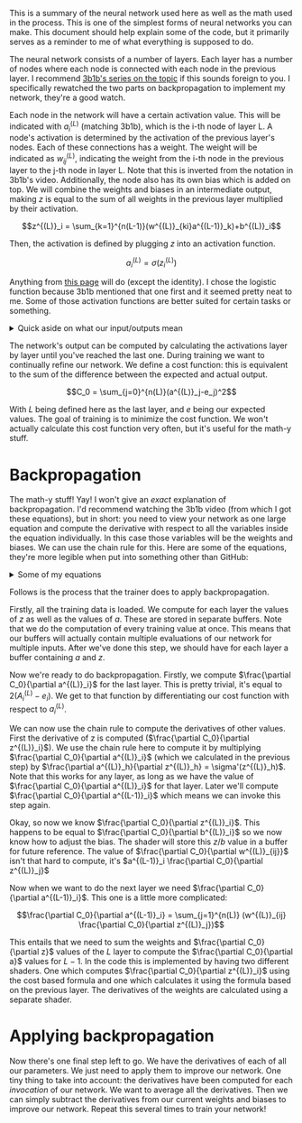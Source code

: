 This is a summary of the neural network used here as well as the math used in the process. This is one of the simplest forms of neural networks you can make. This document should help explain some of the code, but it primarily serves as a reminder to me of what everything is supposed to do.

The neural network consists of a number of layers. Each layer has a number of nodes where each node is connected with each node in the previous layer. I recommend [3b1b's series on the topic](https://www.youtube.com/watch?v=aircAruvnKk&list=PLZHQObOWTQDNU6R1_67000Dx_ZCJB-3pi) if this sounds foreign to you. I specifically rewatched the two parts on backpropagation to implement my network, they're a good watch.

Each node in the network will have a certain activation value. This will be indicated with $`a^{(L)}_i`$ (matching 3b1b), which is the i-th node of layer L. A node's activation is determined by the activation of the previous layer's nodes. Each of these connections has a weight. The weight will be indicated as $`w^{(L)}_{ij}`$, indicating the weight from the i-th node in the previous layer to the j-th node in layer L. Note that this is inverted from the notation in 3b1b's video. Additionally, the node also has its own bias which is added on top. We will combine the weights and biases in an intermediate output, making $z$ is equal to the sum of all weights in the previous layer multiplied by their activation.
```math
z^{(L)}_i = \sum_{k=1}^{n(L-1)}(w^{(L)}_{ki}a^{(L-1)}_k)+b^{(L)}_i
```
Then, the activation is defined by plugging $z$ into an activation function.
```math
a^{(L)}_i = \sigma(z^{(L)}_i)
```
Anything from [this page](https://en.wikipedia.org/wiki/Activation_function) will do (except the identity). I chose the logistic function because 3b1b mentioned that one first and it seemed pretty neat to me. Some of those activation functions are better suited for certain tasks or something.

<details>
<summary>Quick aside on what our input/outputs mean</summary>
For this network, the last layer should contain three nodes containing the output colour (in OkLab, coz we're fancy). For the input, we have a fixed number of nodes. Each character from the input is converted to a number and the rest of the nodes are set to zero. This would be equivalent to padding out the input string to have a fixed number of characters.
</details>

The network's output can be computed by calculating the activations layer by layer until you've reached the last one. During training we want to continually refine our network. We define a cost function: this is equivalent to the sum of the difference between the expected and actual output.
```math
C_0 = \sum_{j=0}^{n(L)}(a^{(L)}_j-e_j)^2
```
With $L$ being defined here as the last layer, and $e$ being our expected values. The goal of training is to minimize the cost function. We won't actually calculate this cost function very often, but it's useful for the math-y stuff.

# Backpropagation

The math-y stuff! Yay! I won't give an *exact* explanation of backpropagation. I'd recommend watching the 3b1b video (from which I got these equations), but in short: you need to view your network as one large equation and compute the derivative with respect to all the variables inside the equation individually. In this case those variables will be the weights and biases. We can use the chain rule for this. Here are some of the equations, they're more legible when put into something other than GitHub:

<details>
<summary>Some of my equations</summary>

Please put these into some latex renderer like [this one](https://latexeditor.lagrida.com/). GitHub doesn't like it.

```
C_0 = \sum_{j=0}^{\abs{L}}(a^{(L)}_j-e_j)^2 \\
z^{(L)}_j = \sum_{k=0}^{|L-1|}(w^{(L)}_{kj}a^{(L-1)}_k)+b^{(L)}_j \\
a^{(L)}_j = \sigma(z^{(L)}_j) \\
\text{We want: the derivative of $C_0$ with respect to $w^{(L)}_{kj}$, $b^{(L)}_j$ and $a^{(L-1)}_k$}\\
\pdv{C_0}{a^{(L)}_h} = 2(a^{(L)}_h-e_h) \\
\pdv{a^{(L)}_h}{z^{(L)}_h} = \sigma'(z^{(L)}_h)\\

\hspace{13cm} \text{Derivative to $w^{(L)}_{kj}$}\\
\pdv{z^{(L)}_j}{w^{(L)}_{kj}}=a^{(L-1)}_k\\
\pdv{C_0}{w^{(L)}_{kh}} = \pdv{z^{(L)}_h}{w^{(L)}_{kh}}\pdv{a^{(L)}_h}{z^{(L)}_h}\pdv{C_0}{a^{(L)}_h} = a^{(L-1)}_k\sigma'(z^{(L)}_h)2(a^{(L)}_h-e_h)\\

\hspace{13cm} \text{Derivative to $b^{(L)}_j$}\\
\pdv{z^{(L)}_j}{b^{(L)}_{j}}=1\\
\pdv{C_0}{b^{(L)}_{h}} = \pdv{z^{(L)}_h}{b^{(L)}_h}\pdv{a^{(L)}_h}{z^{(L)}_h}\pdv{C_0}{a^{(L)}_h} = \sigma'(z^{(L)}_h)2(a^{(L)}_h-e_h)\\

\hspace{13cm} \text{Derivative to $a^{(L-1)}_k$}\\
\pdv{C_0}{a^{(L-1)}_k} = \sum_{h=0}^{n_L-1}\pdv{z^{(L)}_h}{a^{(L-1)}_k}\pdv{a^{(L)}_h}{z^{(L)}_h}\pdv{C_0}{a^{(L)}_h} \\
\pdv{z^{(L)}_j}{a^{(L-1)}_k}=w^{(L)}_{kj} \\
\pdv{C_0}{a^{(L-1)}_k} = \sum_{h=0}^{n_L-1}w^{(L)}_{kh}\sigma'(z^{(L)}_h)2(a^{(L)}_h-e_h)
```

</details>

Follows is the process that the trainer does to apply backpropagation.

Firstly, all the training data is loaded. We compute for each layer the values of $z$ as well as the values of $a$. These are stored in separate buffers. Note that we do the computation of every training value at once. This means that our buffers will actually contain multiple evaluations of our network for multiple inputs. After we've done this step, we should have for each layer a buffer containing $a$ and $z$.

Now we're ready to do backpropagation. Firstly, we compute $`\frac{\partial C_0}{\partial a^{(L)}_i}`$ for the last layer.
This is pretty trivial, it's equal to $`2(A^{(L)}_i-e_i)`$. We get to that function by differentiating our cost function with respect to $`a^{(L)}_i`$.

We can now use the chain rule to compute the derivatives of other values. First the derivative of z is computed ($`\frac{\partial C_0}{\partial z^{(L)}_i}`$). We use the chain rule here to compute it by multiplying $`\frac{\partial C_0}{\partial a^{(L)}_i}`$ (which we calculated in the previous step) by $`\frac{\partial a^{(L)}_h}{\partial z^{(L)}_h} = \sigma'(z^{(L)}_h)`$. Note that this works for any layer, as long as we have the value of $`\frac{\partial C_0}{\partial a^{(L)}_i}`$ for that layer. Later we'll compute $`\frac{\partial C_0}{\partial a^{(L-1)}_i}`$ which means we can invoke this step again.

Okay, so now we know $`\frac{\partial C_0}{\partial z^{(L)}_i}`$. This happens to be equal to $`\frac{\partial C_0}{\partial b^{(L)}_i}`$ so we now know how to adjust the bias. The shader will store this $z$/$b$ value in a buffer for future reference.
The value of $`\frac{\partial C_0}{\partial w^{(L)}_{ij}}`$ isn't that hard to compute, it's $`a^{(L-1)}_i \frac{\partial C_0}{\partial z^{(L)}_j}`$

Now when we want to do the next layer we need $`\frac{\partial C_0}{\partial a^{(L-1)}_i}`$. This one is a little more complicated:

```math
\frac{\partial C_0}{\partial a^{(L-1)}_i} = \sum_{j=1}^{n(L)} (w^{(L)}_{ij} \frac{\partial C_0}{\partial z^{(L)}_j})
```

This entails that we need to sum the weights and $`\frac{\partial C_0}{\partial z}`$ values of the $L$ layer to compute the $`\frac{\partial C_0}{\partial a}`$ values for $L-1$. In the code this is implemented by having two different shaders. One which computes $`\frac{\partial C_0}{\partial z^{(L)}_i}`$ using the cost based formula and one which calculates it using the formula based on the previous layer. The derivatives of the weights are calculated using a separate shader.

# Applying backpropagation

Now there's one final step left to go. We have the derivatives of each of all our parameters. We just need to apply them to improve our network. One tiny thing to take into account: the derivatives have been computed for each *invocation* of our network. We want to average all the derivatives. Then we can simply subtract the derivatives from our current weights and biases to improve our network. Repeat this several times to train your network!